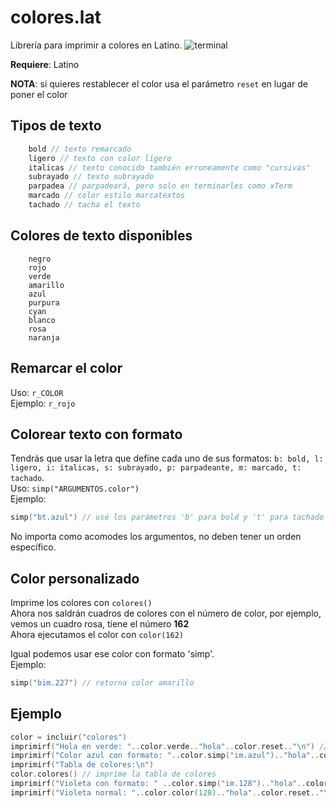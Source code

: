 # colores.lat
Librería para imprimir a colores en Latino.
![terminal](https://github.com/lenguaje-latino/colores.lat/releases/download/img/jarriz.jarriz._020.png)

**Requiere**: Latino 

**NOTA**: si quieres restablecer el color usa el parámetro `reset` en lugar de poner el color

## Tipos de texto
```java
	bold // texto remarcado
	ligero // texto con color ligero
	italicas // texto conocido también erroneamente como "cursivas"
	subrayado // texto subrayado
	parpadea // parpadeará, pero solo en terminarles como xTerm
	marcado // color estilo marcatextos
	tachado // tacha el texto
 ```


## Colores de texto disponibles
```
	negro
	rojo
	verde
	amarillo
	azul
	purpura
	cyan
	blanco
	rosa
	naranja
 ```
 
## Remarcar el color
Uso: `r_COLOR`<br>
Ejemplo: `r_rojo`
 
## Colorear texto con formato
Tendrás que usar la letra que define cada uno de sus formatos: `b: bold, l: ligero, i: italicas, s: subrayado, p: parpadeante, m: marcado, t: tachado`.<br>
Uso: `simp("ARGUMENTOS.color")`<br>
Ejemplo:
```c
simp("bt.azul") // usé los parámetros 'b' para bold y 't' para tachado (ver arriba) y elegí el color azul
```
No importa como acomodes los argumentos, no deben tener un orden específico.

## Color personalizado
Imprime los colores con `colores()`<br>
Ahora nos saldrán cuadros de colores con el número de color, por ejemplo, vemos un cuadro rosa, tiene el número **162**<br>
Ahora ejecutamos el color con `color(162)`

Igual podemos usar ese color con formato 'simp'.<br>
Ejemplo:
```c
simp("bim.227") // retorna color amarillo
```

## Ejemplo
```c
color = incluir("colores")
imprimirf("Hola en verde: "..color.verde.."hola"..color.reset.."\n") // imprimimos 'hola' en color verde y reseteamos el color.
imprimirf("Color azul con formato: "..color.simp("im.azul").."hola"..color.reset.."\n") // imprimimos 'hola' con formato, eligiendo i: italicas y m: marcado
imprimirf("Tabla de colores:\n")
color.colores() // imprime la tabla de colores
imprimirf("Violeta con formato: " ..color.simp("im.128").."hola"..color.reset.."\n") // imprimimos texto violeta, el color/número '128' lo tomamos de la tabla de colores, argumentos: 'm': marcado, 'i': italicas
imprimirf("Violeta normal: "..color.color(128).."hola"..color.reset.."\n") // imprimimos el color violeta '128' de la tabla de colores
```


